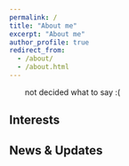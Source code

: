 ```yaml
---
permalink: /
title: "About me"
excerpt: "About me"
author_profile: true
redirect_from: 
  - /about/
  - /about.html
---
```


&emsp;&emsp;not decided what to say :(

## Interests

## News & Updates
